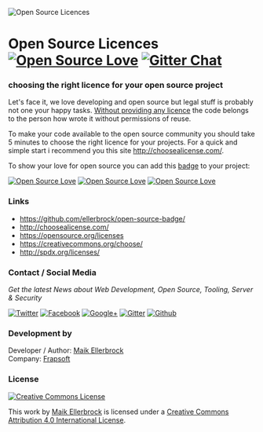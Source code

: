 ![Open Source Licences](https://github.frapsoft.com/top/open-source-legal.png)

# Open Source Licences [![Open Source Love](https://badges.frapsoft.com/os/v1/open-source.svg?v=102)](https://github.com/ellerbrock/open-source-badge/) [![Gitter Chat](https://badges.gitter.im/frapsoft/frapsoft.svg)](https://gitter.im/frapsoft/frapsoft/)
### choosing the right licence for your open source project


Let's face it, we love developing and open source but legal stuff is probably not one your happy tasks. [Without providing any licence](http://choosealicense.com/no-license/) the code belongs to the person how wrote it without permissions of reuse. 

To make your code available to the open source community you should take 5 minutes to choose the right licence for your projects. For a quick and simple start i recommend you this site <http://choosealicense.com/>.  

To show your love for open source you can add this [badge](https://github.com/ellerbrock/open-source-badge/) to your project:  

[![Open Source Love](https://badges.frapsoft.com/os/v1/open-source.png?v101)](https://github.com/ellerbrock/open-source-badge/)  [![Open Source Love](https://badges.frapsoft.com/os/v2/open-source.png?v101)](https://github.com/ellerbrock/open-source-badge/)  [![Open Source Love](https://badges.frapsoft.com/os/v3/open-source.png?v101)](https://github.com/ellerbrock/open-source-badge/)  



### Links
* <https://github.com/ellerbrock/open-source-badge/>
* <http://choosealicense.com/>
* <https://opensource.org/licenses>
* <https://creativecommons.org/choose/>
* <http://spdx.org/licenses/>


### Contact / Social Media

*Get the latest News about Web Development, Open Source, Tooling, Server & Security*

[![Twitter](https://github.frapsoft.com/social/twitter.png)](https://twitter.com/frapsoft/)
[![Facebook](https://github.frapsoft.com/social/facebook.png)](https://www.facebook.com/frapsoft/)
[![Google+](https://github.frapsoft.com/social/google-plus.png)](https://plus.google.com/116540931335841862774)
[![Gitter](https://github.frapsoft.com/social/gitter.png)](https://gitter.im/frapsoft/frapsoft/)
[![Github](https://github.frapsoft.com/social/github.png)](https://github.com/ellerbrock/)

### Development by 

Developer / Author: [Maik Ellerbrock](https://github.com/ellerbrock/)  
Company: [Frapsoft](https://github.com/frapsoft/)


### License 

<a rel="license" href="http://creativecommons.org/licenses/by/4.0/"><img alt="Creative Commons License" style="border-width:0" src="https://i.creativecommons.org/l/by/4.0/88x31.png" /></a><br />

This work by <a xmlns:cc="http://creativecommons.org/ns#" href="https://github.com/ellerbrock/" property="cc:attributionName" rel="cc:attributionURL">Maik Ellerbrock</a> is licensed under a <a rel="license" href="http://creativecommons.org/licenses/by/4.0/">Creative Commons Attribution 4.0 International License</a>.